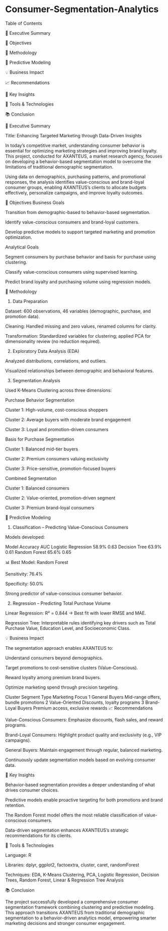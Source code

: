 # Consumer-Segmentation-Analytics

Table of Contents

📘 Executive Summary

🎯 Objectives

🧮 Methodology

🤖 Predictive Modeling

💡 Business Impact

📈 Recommendations

🧠 Key Insights

🧾 Tools & Technologies

📚 Conclusion

📘 Executive Summary

Title: Enhancing Targeted Marketing through Data-Driven Insights

In today’s competitive market, understanding consumer behavior is essential for optimizing marketing strategies and improving brand loyalty. This project, conducted for AXANTEUS, a market research agency, focuses on developing a behavior-based segmentation model to overcome the limitations of traditional demographic segmentation.

Using data on demographics, purchasing patterns, and promotional responses, the analysis identifies value-conscious and brand-loyal consumer groups, enabling AXANTEUS’s clients to allocate budgets effectively, personalize campaigns, and improve loyalty outcomes.

🎯 Objectives
Business Goals

Transition from demographic-based to behavior-based segmentation.

Identify value-conscious consumers and brand-loyal customers.

Develop predictive models to support targeted marketing and promotion optimization.

Analytical Goals

Segment consumers by purchase behavior and basis for purchase using clustering.

Classify value-conscious consumers using supervised learning.

Predict brand loyalty and purchasing volume using regression models.

🧮 Methodology
1. Data Preparation

Dataset: 600 observations, 46 variables (demographic, purchase, and promotion data).

Cleaning: Handled missing and zero values, renamed columns for clarity.

Transformation: Standardized variables for clustering; applied PCA for dimensionality review (no reduction required).

2. Exploratory Data Analysis (EDA)

Analyzed distributions, correlations, and outliers.

Visualized relationships between demographic and behavioral features.

3. Segmentation Analysis

Used K-Means Clustering across three dimensions:

Purchase Behavior Segmentation

Cluster 1: High-volume, cost-conscious shoppers

Cluster 2: Average buyers with moderate brand engagement

Cluster 3: Loyal and promotion-driven consumers

Basis for Purchase Segmentation

Cluster 1: Balanced mid-tier buyers

Cluster 2: Premium consumers valuing exclusivity

Cluster 3: Price-sensitive, promotion-focused buyers

Combined Segmentation

Cluster 1: Balanced consumers

Cluster 2: Value-oriented, promotion-driven segment

Cluster 3: Premium brand-loyal consumers

🤖 Predictive Modeling
1. Classification – Predicting Value-Conscious Consumers

Models developed:

Model	Accuracy	AUC
Logistic Regression	58.9%	0.63
Decision Tree	63.9%	0.61
Random Forest	65.6%	0.65

📊 Best Model: Random Forest

Sensitivity: 76.4%

Specificity: 50.0%

Strong predictor of value-conscious consumer behavior.

2. Regression – Predicting Total Purchase Volume

Linear Regression: R² = 0.844 → Best fit with lower RMSE and MAE.

Regression Tree: Interpretable rules identifying key drivers such as Total Purchase Value, Education Level, and Socioeconomic Class.

💡 Business Impact

The segmentation approach enables AXANTEUS to:

Understand consumers beyond demographics.

Target promotions to cost-sensitive clusters (Value-Conscious).

Reward loyalty among premium brand buyers.

Optimize marketing spend through precision targeting.

Cluster	Segment Type	Marketing Focus
1	General Buyers	Mid-range offers, bundle promotions
2	Value-Oriented	Discounts, loyalty programs
3	Brand-Loyal Buyers	Premium access, exclusive rewards
📈 Recommendations

Value-Conscious Consumers: Emphasize discounts, flash sales, and reward programs.

Brand-Loyal Consumers: Highlight product quality and exclusivity (e.g., VIP campaigns).

General Buyers: Maintain engagement through regular, balanced marketing.

Continuously update segmentation models based on evolving consumer data.

🧠 Key Insights

Behavior-based segmentation provides a deeper understanding of what drives consumer choices.

Predictive models enable proactive targeting for both promotions and brand retention.

The Random Forest model offers the most reliable classification of value-conscious consumers.

Data-driven segmentation enhances AXANTEUS’s strategic recommendations for its clients.

🧾 Tools & Technologies

Language: R

Libraries: dplyr, ggplot2, factoextra, cluster, caret, randomForest

Techniques: EDA, K-Means Clustering, PCA, Logistic Regression, Decision Trees, Random Forest, Linear & Regression Tree Analysis

📚 Conclusion

The project successfully developed a comprehensive consumer segmentation framework combining clustering and predictive modeling. This approach transitions AXANTEUS from traditional demographic segmentation to a behavior-driven analytics model, empowering smarter marketing decisions and stronger consumer engagement.
